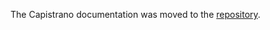 The Capistrano documentation was moved to the [repository](https://github.com/cantino/huginn/blob/master/doc/manual/capistrano.md).
